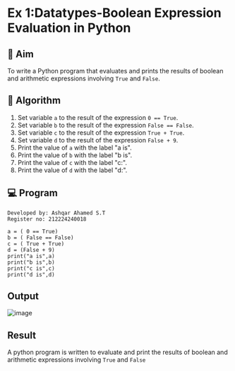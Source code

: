 
# Ex 1:Datatypes-Boolean Expression Evaluation in Python

## 🎯 Aim
To write a Python program that evaluates and prints the results of boolean and arithmetic expressions involving `True` and `False`.

## 🧠 Algorithm
1. Set variable `a` to the result of the expression `0 == True`.
2. Set variable `b` to the result of the expression `False == False`.
3. Set variable `c` to the result of the expression `True + True`.
4. Set variable `d` to the result of the expression `False + 9`.
5. Print the value of `a` with the label "a is".
6. Print the value of `b` with the label "b is".
7. Print the value of `c` with the label "c:".
8. Print the value of `d` with the label "d:".

## 💻 Program
```
Developed by: Ashqar Ahamed S.T
Register no: 212224240018
```
```
a = ( 0 == True)
b = ( False == False)
c = ( True + True)
d = (False + 9)
print("a is",a)
print("b is",b)
print("c is",c)
print("d is",d)
```
## Output
![image](https://github.com/user-attachments/assets/f0c28af8-ab8f-4502-8653-0c5ef4e9c821)

## Result
A python program is written to evaluate and print the results of boolean and arithmetic expressions involving `True` and `False`
